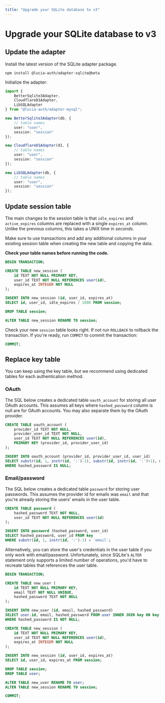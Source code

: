 ```yaml
---
title: "Upgrade your SQLite database to v3"
---
```


# Upgrade your SQLite database to v3

## Update the adapter

Install the latest version of the SQLite adapter package.

```
npm install @lucia-auth/adapter-sqlite@beta
```

Initialize the adapter:

```ts
import {
	BetterSqlite3Adapter,
	CloudflareD1Adapter,
	LibSQLAdapter
} from "@lucia-auth/adapter-mysql";

new BetterSqlite3Adapter(db, {
	// table names
	user: "user",
	session: "session"
});

new CloudflareD1Adapter(d1, {
	// table names
	user: "user",
	session: "session"
});

new LibSQLAdapter(db, {
	// table names
	user: "user",
	session: "session"
});
```

## Update session table

The main changes to the session table is that `idle_expires` and `active_expires` columns are replaced with a single `expires_at` column. Unlike the previous columns, this takes a UNIX time in _seconds_.

Make sure to use transactions and add any additional columns in your existing session table when creating the new table and copying the data.

**Check your table names before running the code.**

```sql
BEGIN TRANSACTION;

CREATE TABLE new_session (
    id TEXT NOT NULL PRIMARY KEY,
    user_id TEXT NOT NULL REFERENCES user(id),
    expires_at INTEGER NOT NULL
);

INSERT INTO new_session (id, user_id, expires_at)
SELECT id, user_id, idle_expires / 1000 FROM session;

DROP TABLE session;

ALTER TABLE new_session RENAME TO session;
```

Check your new `session` table looks right. If not run `ROLLBACK` to rollback the transaction. If you're ready, run `COMMIT` to commit the transaction:

```sql
COMMIT;
```

## Replace key table

You can keep using the key table, but we recommend using dedicated tables for each authentication method.

### OAuth

The SQL below creates a dedicated table `oauth_account` for storing all user OAuth accounts. This assumes all keys where `hashed_password` column is null are for OAuth accounts. You may also separate them by the OAuth provider.

```sql
CREATE TABLE oauth_account (
    provider_id TEXT NOT NULL,
    provider_user_id TEXT NOT NULL,
    user_id TEXT NOT NULL REFERENCES user(id),
    PRIMARY KEY (provider_id, provider_user_id)
);

INSERT INTO oauth_account (provider_id, provider_user_id, user_id)
SELECT substr(id, 1, instr(id, ':')-1), substr(id, instr(id, ':')+1), user_id FROM key
WHERE hashed_password IS NULL;
```

### Email/password

The SQL below creates a dedicated table `password` for storing user passwords. This assumes the provider id for emails was `email` and that you're already storing the users' emails in the user table.

```sql
CREATE TABLE password (
    hashed_password TEXT NOT NULL,
    user_id TEXT NOT NULL REFERENCES user(id)
);

INSERT INTO password (hashed_password, user_id)
SELECT hashed_password, user_id FROM key
WHERE substr(id, 1, instr(id, ':')-1) = 'email';
```

Alternatively, you can store the user's credentials in the user table if you only work with email/password. Unfortunately, since SQLite's `ALTER` statement only supports a limited number of operations, you'd have to recreate tables that references the user table.

```sql
BEGIN TRANSACTION;

CREATE TABLE new_user (
    id TEXT NOT NULL PRIMARY KEY,
    email TEXT NOT NULL UNIQUE,
    hashed_password TEXT NOT NULL
);

INSERT INTO new_user (id, email, hashed_password)
SELECT user.id, email, hashed_password FROM user INNER JOIN key ON key.user_id = user.id
WHERE hashed_password IS NOT NULL;

CREATE TABLE new_session (
    id TEXT NOT NULL PRIMARY KEY,
    user_id TEXT NOT NULL REFERENCES user(id),
    expires_at INTEGER NOT NULL
);

INSERT INTO new_session (id, user_id, expires_at)
SELECT id, user_id, expires_at FROM session;

DROP TABLE session;
DROP TABLE user;

ALTER TABLE new_user RENAME TO user;
ALTER TABLE new_session RENAME TO session;

COMMIT;
```
